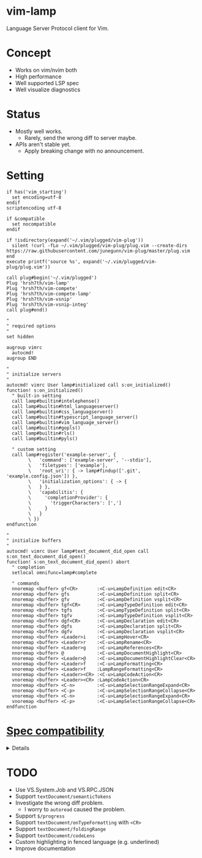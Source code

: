 # vim-lamp
Language Server Protocol client for Vim.

# Concept
- Works on vim/nvim both
- High performance
- Well supported LSP spec
- Well visualize diagnostics

# Status
- Mostly well works.
    - Rarely, send the wrong diff to server maybe.
- APIs aren't stable yet.
    - Apply breaking change with no announcement.


# Setting

```vim
if has('vim_starting')
  set encoding=utf-8
endif
scriptencoding utf-8

if &compatible
  set nocompatible
endif

if !isdirectory(expand('~/.vim/plugged/vim-plug'))
  silent !curl -fLo ~/.vim/plugged/vim-plug/plug.vim --create-dirs https://raw.githubusercontent.com/junegunn/vim-plug/master/plug.vim
end
execute printf('source %s', expand('~/.vim/plugged/vim-plug/plug.vim'))

call plug#begin('~/.vim/plugged')
Plug 'hrsh7th/vim-lamp'
Plug 'hrsh7th/vim-compete'
Plug 'hrsh7th/vim-compete-lamp'
Plug 'hrsh7th/vim-vsnip'
Plug 'hrsh7th/vim-vsnip-integ'
call plug#end()

"
" required options
"
set hidden

augroup vimrc
  autocmd!
augroup END

"
" initialize servers
"
autocmd! vimrc User lamp#initialized call s:on_initialized()
function! s:on_initialized()
  " built-in setting
  call lamp#builtin#intelephense()
  call lamp#builtin#html_languageserver()
  call lamp#builtin#css_languagserver()
  call lamp#builtin#typescript_language_server()
  call lamp#builtin#vim_language_server()
  call lamp#builtin#gopls()
  call lamp#builtin#rls()
  call lamp#builtin#pyls()

  " custom setting
  call lamp#register('example-server', {
        \   'command': ['example-server', '--stdio'],
        \   'filetypes': ['example'],
        \   'root_uri': { -> lamp#findup(['.git', 'example.config.json']) },
        \   'initialization_options': { -> {
        \   } },
        \   'capabilitis': {
        \     'completionProvider': {
        \       'triggerCharacters': [',']
        \     }
        \   }
        \ })
endfunction

"
" initialize buffers
"
autocmd! vimrc User lamp#text_document_did_open call s:on_text_document_did_open()
function! s:on_text_document_did_open() abort
  " completion
  setlocal omnifunc=lamp#complete

  " commands
  nnoremap <buffer> gf<CR>       :<C-u>LampDefinition edit<CR>
  nnoremap <buffer> gfs          :<C-u>LampDefinition split<CR>
  nnoremap <buffer> gfv          :<C-u>LampDefinition vsplit<CR>
  nnoremap <buffer> tgf<CR>      :<C-u>LampTypeDefinition edit<CR>
  nnoremap <buffer> tgfs         :<C-u>LampTypeDefinition split<CR>
  nnoremap <buffer> tgfv         :<C-u>LampTypeDefinition vsplit<CR>
  nnoremap <buffer> dgf<CR>      :<C-u>LampDeclaration edit<CR>
  nnoremap <buffer> dgfs         :<C-u>LampDeclaration split<CR>
  nnoremap <buffer> dgfv         :<C-u>LampDeclaration vsplit<CR>
  nnoremap <buffer> <Leader>i    :<C-u>LampHover<CR>
  nnoremap <buffer> <Leader>r    :<C-u>LampRename<CR>
  nnoremap <buffer> <Leader>g    :<C-u>LampReferences<CR>
  nnoremap <buffer> @            :<C-u>LampDocumentHighlight<CR>
  nnoremap <buffer> <Leader>@    :<C-u>LampDocumentHighlightClear<CR>
  nnoremap <buffer> <Leader>f    :<C-u>LampFormatting<CR>
  vnoremap <buffer> <Leader>f    :LampRangeFormatting<CR>
  nnoremap <buffer> <Leader><CR> :<C-u>LampCodeAction<CR>
  vnoremap <buffer> <Leader><CR> :LampCodeAction<CR>
  nnoremap <buffer> <C-n>        :<C-u>LampSelectionRangeExpand<CR>
  nnoremap <buffer> <C-p>        :<C-u>LampSelectionRangeCollapse<CR>
  vnoremap <buffer> <C-n>        :<C-u>LampSelectionRangeExpand<CR>
  vnoremap <buffer> <C-p>        :<C-u>LampSelectionRangeCollapse<CR>
endfunction
```

# [Spec compatibility](https://microsoft.github.io/language-server-protocol/specifications/specification-3-15/)
<details>

    - General
        - [x] initialize
        - [x] initialized
        - [x] shutdown
        - [x] exit
        - [x] $/cancelRequest
        - [ ] $/progress

    - Window
        - [x] window/showMessage
        - [x] window/showMessageRequest
        - [x] window/logMessage
        - [ ] window/workDoneProgress/create
        - [ ] window/workDoneProgress/cancel

    - Telemetry
        - [x] telemetry/event

    - Client
        - [ ] ~~client/registerCapability~~ (Maybe unneeded)
        - [ ] ~~client/unregisterCapability~~ (Maybe unneeded)

    - Workspace
        - [x] workspace/workspaceFolders
        - [x] workspace/didChangeWorkspaceFolders
        - [x] workspace/didChangeConfiguration
        - [x] workspace/configuration
        - [ ] workspace/didChangeWatchedFiles
        - [ ] workspace/symbol
        - [x] workspace/executeCommand
        - [x] workspace/applyEdit

    - Synchronization
        - [x] textDocument/didOpen
        - [x] textDocument/didChange
        - [x] textDocument/willSave
        - [x] textDocument/willSaveWaitUntil
        - [x] textDocument/didSave
        - [x] textDocument/didClose

    - Diagnostics
        - [x] textDocument/publishDiagnostics

    - Language Features
        - [x] textDocument/completion
        - [x] completionItem/resolve
        - [x] textDocument/hover
        - [x] textDocument/signatureHelp
        - [x] textDocument/declaration
        - [x] textDocument/definition
        - [x] textDocument/typeDefinition
        - [x] textDocument/implementation
        - [x] textDocument/references
        - [x] textDocument/documentHighlight
        - [ ] textDocument/documentSymbol
        - [x] textDocument/codeAction
        - [ ] textDocument/codeLens
        - [ ] codeLens/resolve
        - [ ] textDocument/documentLink
        - [ ] documentLink/resolve
        - [ ] textDocument/documentColor
        - [ ] textDocument/colorPresentation
        - [x] textDocument/formatting
        - [x] textDocument/rangeFormatting
        - [x] textDocument/onTypeFormatting
        - [x] textDocument/rename
        - [x] textDocument/prepareRename
        - [ ] textDocument/foldingRange
        - [x] textDocument/selectionRange

    - Proposed
        - [ ] textDocument/semanticTokens
        - [ ] textDocument/callHierarchy

</details>

# TODO
- Use VS.System.Job and VS.RPC.JSON
- Support `textDocument/semanticTokens`
- Investigate the wrong diff problem.
    - I worry to `autoread` caused the problem.
- Support `$/progress`
- Support `textDocument/onTypeFormatting` with `<CR>`
- Support `textDocument/foldingRange`
- Support `textDocument/codeLens`
- Custom highlighting in fenced language (e.g. underlined)
- Improve documentation
